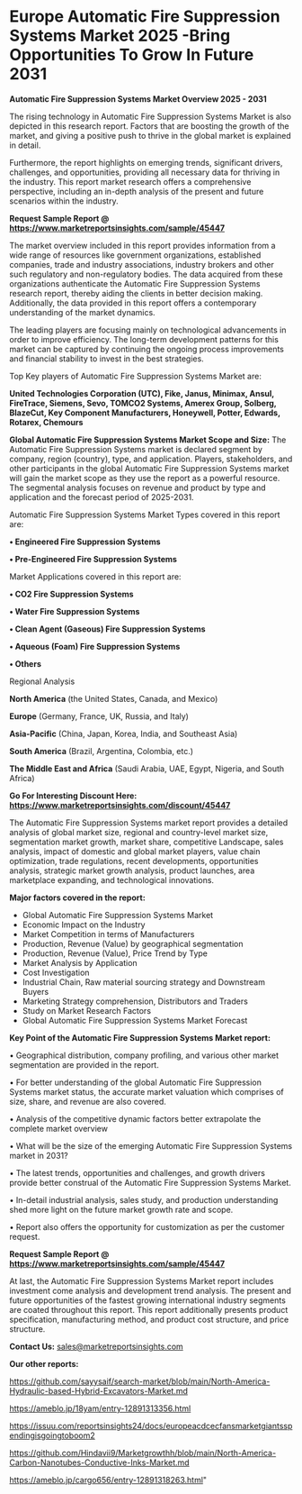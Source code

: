 # Europe Automatic Fire Suppression Systems Market 2025 -Bring Opportunities To Grow In Future 2031

<Strong> Automatic Fire Suppression Systems Market Overview 2025 - 2031</strong>

The rising technology in Automatic Fire Suppression Systems Market is also depicted in this research report. Factors that are boosting the growth of the market, and giving a positive push to thrive in the global market is explained in detail.

Furthermore, the report highlights on emerging trends, significant drivers, challenges, and opportunities, providing all necessary data for thriving in the industry. This report market research offers a comprehensive perspective, including an in-depth analysis of the present and future scenarios within the industry.

<strong>Request Sample Report @ <a href=https://www.marketreportsinsights.com/sample/45447>https://www.marketreportsinsights.com/sample/45447</a></strong>

The market overview included in this report provides information from a wide range of resources like government organizations, established companies, trade and industry associations, industry brokers and other such regulatory and non-regulatory bodies. The data acquired from these organizations authenticate the Automatic Fire Suppression Systems research report, thereby aiding the clients in better decision making. Additionally, the data provided in this report offers a contemporary understanding of the market dynamics.

The leading players are focusing mainly on technological advancements in order to improve efficiency. The long-term development patterns for this market can be captured by continuing the ongoing process improvements and financial stability to invest in the best strategies.

Top Key players of Automatic Fire Suppression Systems Market are:

<strong>United Technologies Corporation (UTC), Fike, Janus, Minimax, Ansul, FireTrace, Siemens, Sevo, TOMCO2 Systems, Amerex Group, Solberg, BlazeCut, Key Component Manufacturers, Honeywell, Potter, Edwards, Rotarex, Chemours</strong>

<strong><b>Global Automatic Fire Suppression Systems Market Scope and Size:</b></strong>
The Automatic Fire Suppression Systems market is declared segment by company, region (country), type, and application. Players, stakeholders, and other participants in the global Automatic Fire Suppression Systems market will gain the market scope as they use the report as a powerful resource. The segmental analysis focuses on revenue and product by type and application and the forecast period of 2025-2031.

Automatic Fire Suppression Systems Market Types covered in this report are:

<strong>•  Engineered Fire Suppression Systems

•  Pre-Engineered Fire Suppression Systems</strong>

Market Applications covered in this report are:

<strong>•  CO2 Fire Suppression Systems

•  Water Fire Suppression Systems

•  Clean Agent (Gaseous) Fire Suppression Systems

•  Aqueous (Foam) Fire Suppression Systems

•  Others</strong> 

Regional Analysis

<strong>North America</strong> (the United States, Canada, and Mexico)

<strong>Europe</strong> (Germany, France, UK, Russia, and Italy)

<strong>Asia-Pacific</strong> (China, Japan, Korea, India, and Southeast Asia)

<strong>South America</strong> (Brazil, Argentina, Colombia, etc.)

<strong>The Middle East and Africa</strong> (Saudi Arabia, UAE, Egypt, Nigeria, and South Africa)

<strong>Go For Interesting Discount Here: <a href=https://www.marketreportsinsights.com/discount/45447>https://www.marketreportsinsights.com/discount/45447</a></strong>

The Automatic Fire Suppression Systems market report provides a detailed analysis of global market size, regional and country-level market size, segmentation market growth, market share, competitive Landscape, sales analysis, impact of domestic and global market players, value chain optimization, trade regulations, recent developments, opportunities analysis, strategic market growth analysis, product launches, area marketplace expanding, and technological innovations.

<strong><b>Major factors covered in the report:</b></strong>
<ul>
  <li>Global Automatic Fire Suppression Systems Market </li>
  <li>Economic Impact on the Industry</li>
  <li>Market Competition in terms of Manufacturers</li>
  <li>Production, Revenue (Value) by geographical segmentation</li>
  <li>Production, Revenue (Value), Price Trend by Type</li>
  <li>Market Analysis by Application</li>
  <li>Cost Investigation</li>
  <li>Industrial Chain, Raw material sourcing strategy and Downstream Buyers</li>
  <li>Marketing Strategy comprehension, Distributors and Traders</li>
  <li>Study on Market Research Factors</li>
  <li>Global Automatic Fire Suppression Systems Market Forecast</li>
</ul>

<strong><b>Key Point of the Automatic Fire Suppression Systems Market report:</b></strong>

• Geographical distribution, company profiling, and various other market segmentation are provided in the report.

• For better understanding of the global Automatic Fire Suppression Systems market status, the accurate market valuation which comprises of size, share, and revenue are also covered.

• Analysis of the competitive dynamic factors better extrapolate the complete market overview

• What will be the size of the emerging Automatic Fire Suppression Systems market in 2031?

• The latest trends, opportunities and challenges, and growth drivers provide better construal of the Automatic Fire Suppression Systems Market.

• In-detail industrial analysis, sales study, and production understanding shed more light on the future market growth rate and scope.

• Report also offers the opportunity for customization as per the customer request.

<strong>Request Sample Report @ <a href=https://www.marketreportsinsights.com/sample/45447>https://www.marketreportsinsights.com/sample/45447</a></strong>

At last, the Automatic Fire Suppression Systems Market report includes investment come analysis and development trend analysis. The present and future opportunities of the fastest growing international industry segments are coated throughout this report. This report additionally presents product specification, manufacturing method, and product cost structure, and price structure.

<strong>Contact Us:</strong>
sales@marketreportsinsights.com

<strong>Our other reports:</strong>

<a href=https://github.com/sayysaif/search-market/blob/main/North-America-Hydraulic-based-Hybrid-Excavators-Market.md>https://github.com/sayysaif/search-market/blob/main/North-America-Hydraulic-based-Hybrid-Excavators-Market.md</a>

<a href=https://ameblo.jp/18yam/entry-12891313356.html>https://ameblo.jp/18yam/entry-12891313356.html</a>

<a href=https://issuu.com/reportsinsights24/docs/europeacdcecfansmarketgiantsspendingisgoingtoboom2>https://issuu.com/reportsinsights24/docs/europeacdcecfansmarketgiantsspendingisgoingtoboom2</a>

<a href=https://github.com/Hindavii9/Marketgrowthh/blob/main/North-America-Carbon-Nanotubes-Conductive-Inks-Market.md>https://github.com/Hindavii9/Marketgrowthh/blob/main/North-America-Carbon-Nanotubes-Conductive-Inks-Market.md</a>

<a href=https://ameblo.jp/cargo656/entry-12891318263.html>https://ameblo.jp/cargo656/entry-12891318263.html</a>"
